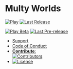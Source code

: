# Multy Worlds

[![Play](https://img.shields.io/website?down_color=%23F00&down_message=Website%20down&label=Play&up_color=%2308F&up_message=Website%20online&url=https%3A%2F%2Fmulty.wixonic.fr)](https://multy.wixonic.fr) [![Last Release](https://img.shields.io/github/v/release/Wixonic/Multy-Worlds?display_name=tag&label=Version)](https://github.com/Wixonic/Multy-Worlds/releases)

[![Play Beta](https://img.shields.io/website?down_color=%23F00&down_message=Website%20down&label=Play%20Beta&up_color=%2308F&up_message=Website%20online&url=https%3A%2F%2Fbeta.multy.wixonic.fr)](https://beta.multy.wixonic.fr) [![Last Pre-release](https://img.shields.io/github/v/release/Wixonic/Multy-Worlds?display_name=tag&include_prereleases&label=Beta%20Version)](https://github.com/Wixonic/Multy-Worlds/releases)

- [Support](https://github.com/Wixonic/Multy-Worlds/blob/Default/.github/SUPPORT.md)
- [Code of Conduct](https://github.com/Wixonic/Multy-Worlds/blob/Default/.github/CODE_OF_CONDUCT.md)
- [**Contribute**:<br />![Contributors](https://img.shields.io/github/contributors/Wixonic/Multy-Worlds?color=%2308F&label=Contributors)](https://github.com/Wixonic/Multy-Worlds/blob/Default/.github/CONTRIBUTING.md)
- [![License](https://img.shields.io/github/license/Wixonic/Multy-Worlds?color=%23555&label=License)](https://github.com/Wixonic/Multy-Worlds/blob/Default/LICENSE.txt)